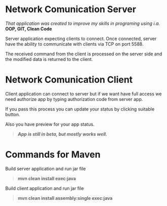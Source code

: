 # Network Comunication Server

_That application was created to improve my skills in programing using i.a._ **OOP, GIT, Clean Code**

Server application expecting clients to connect. Once connected, server have the ability to communicate with clients via TCP on port 5588.

The received command from the client is processed on the server side and the modified data is returned to the client.

# Network Comunication Client

Client application can connect to server but if we want have full access we need authorize app by typing authorization code from server app.

If you pass this process you can update your status by clicking suitable button.

Also you have preview for your app status.



>**_App is still in beta, but mostly works well._**

# Commands for Maven

Build server application and run jar file
>**mvn clean install exec:java**

Build client application and run jar file
>**mvn clean install assembly:single exec:java**


